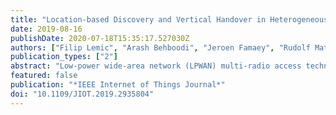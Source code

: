 ```yaml
---
title: "Location-based Discovery and Vertical Handover in Heterogeneous Low-Power Wide-Area Networks"
date: 2019-08-16
publishDate: 2020-07-18T15:35:17.527030Z
authors: ["Filip Lemic", "Arash Behboodi", "Jeroen Famaey", "Rudolf Mathar"]
publication_types: ["2"]
abstract: "Low-power wide-area network (LPWAN) multi-radio access technology (RAT) devices promise enabling Internet of Things (IoT) use-cases that simultaneously require high coverage and data rates, and low energy consumption. For such devices, active probing is usually used for discovering if communication between a mobile terminal (MT) and a base station (BS) or a handover of the MT across LPWAN technologies should be initiated. Because of continuous probing, this procedure increases signaling overhead and energy consumption of the MT. Assuming that the location information of the MT is required for enabling an IoT use-case, this information can potentially also be used for enhancing the discovery and vertical handover procedures in heterogeneous LPWANs. Hence, we propose a location-based mechanism for making discovery and handover decisions in outdoor LPWANs. We do that under the assumption that the location of the MT can be estimated with a certain level of localization errors, while the perfectly accurate location information of the BSs are known to the MT. The mechanism grounds the decisions on the expected SNR between the MT and the BS, which removes the need for continuous probing. If the location information of the MT can be estimated with GPS-like accuracy, we demonstrate that the mechanism can achieve more than 90% correct discovery decisions. We also show that the mechanism is highly accurate in determining if a handover between technologies should be initiated. For an order of magnitude less accurate location information (e.g., for SigFox-based fingerprinting), we show that the mechanism can still make reasonable discovery decisions."
featured: false
publication: "*IEEE Internet of Things Journal*"
doi: "10.1109/JIOT.2019.2935804"
---
```


